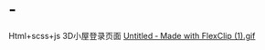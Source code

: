 # -
Html+scss+js 3D小屋登录页面
[Untitled ‑ Made with FlexClip (1).gif](https://github.com/LIHUA-20/-/blob/2b89046610e706f9a5b6a4b65fcd14dae9007ae7/Untitled%20%E2%80%91%20Made%20with%20FlexClip%20(1).gif)

